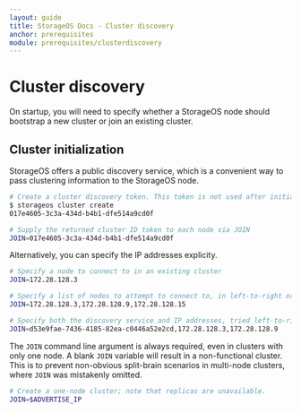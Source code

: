 ```yaml
---
layout: guide
title: StorageOS Docs - Cluster discovery
anchor: prerequisites
module: prerequisites/clusterdiscovery
---
```


# Cluster discovery

On startup, you will need to specify whether a StorageOS node should bootstrap a
new cluster or join an existing cluster.

## Cluster initialization

StorageOS offers a public discovery service, which is a convenient way to
pass clustering information to the StorageOS node.

```bash
# Create a cluster discovery token. This token is not used after initialization
$ storageos cluster create
017e4605-3c3a-434d-b4b1-dfe514a9cd0f

# Supply the returned cluster ID token to each node via JOIN
JOIN=017e4605-3c3a-434d-b4b1-dfe514a9cd0f
```

Alternatively, you can specify the IP addresses explicity.

```bash
# Specify a node to connect to in an existing cluster
JOIN=172.28.128.3

# Specify a list of nodes to attempt to connect to, in left-to-right order
JOIN=172.28.128.3,172.28.128.9,172.28.128.15

# Specify both the discovery service and IP addresses, tried left-to-right
JOIN=d53e9fae-7436-4185-82ea-c0446a52e2cd,172.28.128.3,172.28.128.9
```

The `JOIN` command line argument is always required, even in clusters with only
one node. A blank `JOIN` variable will result in a non-functional cluster. This
is to prevent non-obvious split-brain scenarios in multi-node clusters, where
`JOIN` was mistakenly omitted.

```bash
# Create a one-node cluster; note that replicas are unavailable.
JOIN=$ADVERTISE_IP
```
